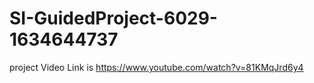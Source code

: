 # SI-GuidedProject-6029-1634644737
project Video Link is https://www.youtube.com/watch?v=81KMqJrd6y4

